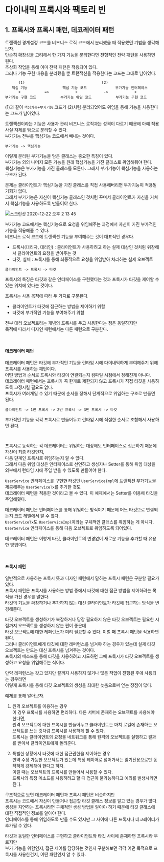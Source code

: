 # 다이내믹 프록시와 팩토리 빈             
   
## 1. 프록시와 프록시 패턴, 데코레이터 패턴     

트랜잭션 경계설정 코드를 비즈니스 로직 코드에서 분리했을 때 적용했던 기법을 생각해보자.      
단순히 확장성을 고려해서 한 가지 기능을 분리한다면 전형적인 전략 패턴을 사용하면 된다.      
추상화 작업을 통해 이미 전략 패턴은 적용되어 있다.      
그러나 기능 구현 내용을 분리했을 뿐 트랜잭션을 적용한다는 코드는 그대로 남아있다.      

```   
      (1)                                   (2)
   핵심 기능                핵심 기능 코드             부가기능 인터페이스 
      +           =>            +            ->            +
부가기능 구현 코드           부가기능 위임 코드           부가기능 구현 코드 
```   

(1)과 같이 `핵심기능+부가기능` 코드가 (2)처럼 분리되었어도 위임을 통해 기능을 사용한다는 코드가 남아있다.       

트랜잭션이라는 기능은 사용자 관리 비즈니스 로직과는 성격이 다르기 때문에 아예 적용 사실 자체를 밖으로 분리할 수 있다.   
부가기능 전부를 핵심기능 코드에서 빼내는 것이다.    

```
부가기능 -> 핵심기능
```  

이렇게 분리된 부가기능을 담은 클래스는 중요한 특징이 있다.    
부가기능 외의 나머지 모든 기능을 원래 핵심기능을 가진 클래스로 위임해줘야 한다.    
핵심기능은 부가기능을 가진 클래스를 모른다. 그래서 부가기능이 핵심기능을 사용하는 구조가 된다.    

문제는 클라이언트가 핵심기능을 가진 클래스를 직접 사용해버리면 부가기능이 적용될 기회가 없다.   
그래서 부가기능은 자신이 핵심기능 클래스인 것처럼 꾸며서 클라이언트가 자신을 거쳐서 핵심기능을 사용하도록 만들어야 한다.       


![스크린샷 2020-12-22 오후 2 13 45](https://user-images.githubusercontent.com/33855307/102851728-ef29ad80-445f-11eb-8ee4-b2265e089a09.png)    


부가기능 코드에서는 핵심기능으로 요청을 위임해주는 과정에서 자신이 가진 부가적인 기능을 적용해줄 수 있다.     
비즈니스 로직 코드에 트랜잭션 기능을 부여해주는 것이 대표적인 경우다.   


- 프록시(대리자, 대리인) : 클라이언트가 사용하려고 하는 실제 대상인 것처럼 위장해서 클라이언트의 요청을 받아주는 것      
- 타깃, 실체 : 프록시를 통해 최종적으로 요청을 위임받아 처리하는 실제 오브젝트          

```      
클라이언트 -> 프록시 -> 타깃 
``` 

프록시의 특징은 타깃과 같은 인터페이스를 구현했다는 것과 프록시가 타깃을 제어할 수 있는 위치에 있다는 것이다.   

프록시는 사용 목적에 따라 두 가지로 구분된다.   
- 클라이언트가 타깃에 접근하는 방법을 제어하기 위함    
- 타깃에 부가적인 기능을 부여해주기 위함   

전부 대리 오브젝트라는 개념의 프록시를 두고 사용한다는 점은 동일하지만   
목적에 따라서 디자인 패턴에서는 다른 패턴으로 구분한다.    

<br />       

#### 데코레이터 패턴    
데코레이터 패턴은 타깃에 부가적인 기능을 런타임 시에 다이내믹하게 부여해주기 위해 프록시를 사용하는 패턴이다.   
어떤 방법과 순서로 프록시와 타깃이 연결되는지 컴파일 시점에서 정해진게 아니다.   
데코레이터 패턴에서는 프록시가 꼭 한개로 제한되지 않고 프록시가 직접 타깃을 사용하도록 고정시킬 필요도 없다.   
프록시가 여러개일 수 있기 때문에 순서를 정해서 단계적으로 위임하는 구조로 만들면 된다.   

```  
클라이언트 -> 1번 프록시 -> 2번 프록시 -> 3번 프록시 -> 타깃   
```  

부가적인 기능을 각각 프록시로 만들어두고 런타임 시에 적절한 순서로 조합해서 사용하면 된다.          

<br />            

프록시로 동작하는 각 데코레이터는 위임하는 대상에도 인터페이스로 접근하기 때문에 자신이 최종 타깃인지,   
다음 단계인 프록시로 위임하는지 알 수 없다.   
그래서 다음 위임 대상은 인터페이스로 선언하고 생성자나 Setter를 통해 위임 대상을 외부에서 런타임 시에 주입 받을 수 있도록 만들어야 한다.    

`UserService` 인터페이스를 구현한 타깃인 `UserServiceImpl`에 트랜잭션 부가기능을 제공해주는 `UserServiceTx`를 추가한 것도   
데코레이터 패턴을 적용한 것이라고 볼 수 있다. 이 예제에서는 Setter를 이용해 타깃을 주입해줬다.          

데코레이터 패턴은 인터페이스를 통해 위임하는 방식이기 때문에 어느 타깃으로 연결되는지 코드 레벨에서 알 수 없다.   
`UserServiceTx`도 `UserServiceImpl`이라는 구체적인 클래스를 위임하는 게 아니다.   
`UserService` 인터페이스를 통해 다음 오브젝트로 위임하도록 되어있다.   

데코레이터 패턴은 이렇게 타깃, 클라이언트의 변경없이 새로운 기능을 추가할 때 유용한 방법이다.       

<br />       

#### 프록시 패턴         
일반적으로 사용하는 프록시 뜻과 디자인 패턴에서 말하는 프록시 패턴은 구분할 필요가 있다.     
프록시 패턴은 프록시를 사용하는 방법 중에서 타깃에 대한 접근 방법을 제어하려는 목적을 가진 경우를 말한다.     
타깃의 기능을 확장하거나 추가하지 않는 대신 클라이언트가 타깃에 접근하는 방식을 변경해준다.      

타깃 오브젝트를 생성하기가 복잡하거나 당장 필요하지 않은 타깃 오브젝트는 필요한 시점까지 오브젝트를 생성하지 않는 편이 좋은데     
타깃 오브젝트에 대한 레퍼런스가 미리 필요할 수 있다. 이럴 때 프록시 패턴을 적용하면 된다.          
그러나 클라이언트에게 타깃에 대한 레퍼런스를 넘겨야 하는 경우가 있는데 실제 타깃 오브젝트는 만드는 대신 프록시를 넘겨주는 것이다.      
프록시의 메소드를 통해 타깃을 사용하려고 시도하면 그때 프록시가 타깃 오브젝트를 생성하고 요청을 위임해주는 식이다.        

만약 레퍼런스는 갖고 있지만 끝까지 사용하지 않거나 많은 작업이 진행된 후에 사용되는 경우라면       
이렇게 프록시를 통해 타깃 오브젝트의 생성을 최대한 늦춤으로써 얻는 장점이 많다.           


예제를 통해 알아보자.   

1. 원격 오브젝트를 이용하는 경우      
이 경우 프록시를 사용하면 편리하다. 다른 서버에 존재하는 오브젝트를 사용해야 한다면,           
원격 오브젝트에 대한 프록시를 만들어두고 클라이언트는 마치 로컬에 존재하는 오브젝트를 쓰는 것처럼 프록시를 사용하게 할 수 있다.      
프록시는 클라이언트의 요청을 네트워크를 통해 원격의 오브젝트를 실행하고 결과를 받아서 클라이언트에게 돌려준다.            

2. 특별한 상황에서 타깃에 대한 접근권한을 제어하는 경우    
만약 수정 가능한 오브젝트가 있는데 특정 레이어로 넘어가서는 읽기전용으로만 동작하게 강제해야 한다고 하자.            
이럴 때는 오브젝트의 프록시를 만들어서 사용할 수 있다.       
프록시의 특정 메소드를 사용하려고 할 때 접근이 불가능하다고 예외를 발생시키면 된다.              


구조적으로 보면 데코레이터 패턴과 프록시 패턴은 비슷하지만          
프록시는 코드에서 자신이 만들거나 접근할 타깃 클래스 정보를 알고 있는 경우가 많다.                    
생성을 지연하는 프록시라면 구체적인 생성 방법을 알아야 하기 때문에 타깃 클래스에 대한 직접적인 정보를 알아야 한다.              
인터페이스를 통해 위임하도록 만들 수도 있지만 그 사이에 다른 프록시나 데코레이터가 추가될 수 있다.     

타깃과 동일한 인터페이스를 구현하고 클라이언트와 타깃 사이에 존재하면 프록시라 부르지만      
부가 기능을 위함인지, 접근 제어를 담당하는 것인지 구분해보면 각각 어떤 목적으로 프록시를 사용한건지, 어떤 패턴인지 알 수 있다.     

<br />         
